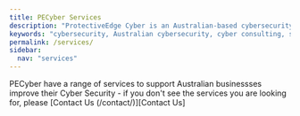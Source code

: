```yaml
---
title: PECyber Services
description: "ProtectiveEdge Cyber is an Australian-based cybersecurity consulting firm offering comprehensive services to state and local governments, and SMEs."
keywords: "cybersecurity, Australian cybersecurity, cyber consulting, state government cybersecurity, local government cybersecurity, SME cybersecurity, IRAP, ISM, essential 8, e8, ASD, compliance"
permalink: /services/
sidebar:
  nav: "services"
---
```


PECyber have a range of services to support Australian businessses improve their Cyber Security - if you don't see the services you are looking for, please [Contact Us (/contact/)][Contact Us]
